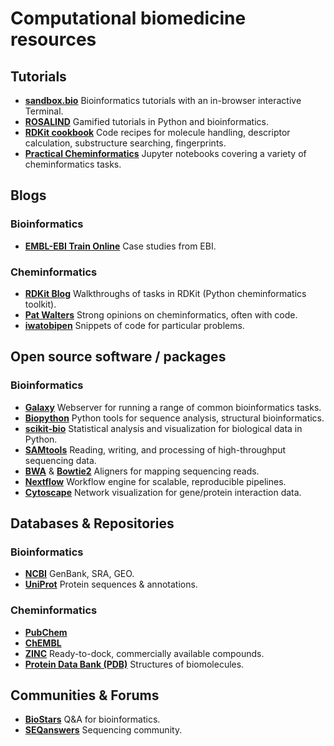 # Computational biomedicine resources

## Tutorials

- **[sandbox.bio](https://sandbox.bio/tutorials/)** Bioinformatics tutorials with an in-browser interactive Terminal.
- **[ROSALIND](https://rosalind.info/problems/locations/)** Gamified tutorials in Python and bioinformatics.
- **[RDKit cookbook](https://www.rdkit.org/docs/Cookbook.html)** Code recipes for molecule handling, descriptor calculation, substructure searching, fingerprints.
- **[Practical Cheminformatics](https://github.com/PatWalters/practical_cheminformatics_tutorials)** Jupyter notebooks covering a variety of cheminformatics tasks.

## Blogs 

### Bioinformatics

- **[EMBL-EBI Train Online](https://www.ebi.ac.uk/training/online/)** Case studies from EBI.

### Cheminformatics

- **[RDKit Blog](https://greglandrum.github.io/rdkit-blog/)** Walkthroughs of tasks in RDKit (Python cheminformatics toolkit).
- **[Pat Walters](https://patwalters.github.io/year-archive/)** Strong opinions on cheminformatics, often with code.
- **[iwatobipen](https://iwatobipen.wordpress.com/)** Snippets of code for particular problems.

## Open source software / packages

### Bioinformatics

- **[Galaxy](https://usegalaxy.org/)** Webserver for running a range of common bioinformatics tasks.
- **[Biopython](https://biopython.org/wiki/Documentation)**  Python tools for sequence analysis, structural bioinformatics.
- **[scikit-bio](http://scikit-bio.org/)** Statistical analysis and visualization for biological data in Python.
- **[SAMtools](http://www.htslib.org/)** Reading, writing, and processing of high-throughput sequencing data.
- **[BWA](http://bio-bwa.sourceforge.net/)** & **[Bowtie2](http://bowtie-bio.sourceforge.net/bowtie2/)** Aligners for mapping sequencing reads.
- **[Nextflow](https://www.nextflow.io/)**  Workflow engine for scalable, reproducible pipelines.
- **[Cytoscape](https://cytoscape.org/)** Network visualization for gene/protein interaction data.

## Databases & Repositories

### Bioinformatics

- **[NCBI](https://www.ncbi.nlm.nih.gov/)** GenBank, SRA, GEO.
- **[UniProt](https://www.uniprot.org/)** Protein sequences & annotations.

### Cheminformatics

- **[PubChem](https://pubchem.ncbi.nlm.nih.gov/)**  
- **[ChEMBL](https://www.ebi.ac.uk/chembl/)**  
- **[ZINC](http://zinc.docking.org/)** Ready-to-dock, commercially available compounds.  
- **[Protein Data Bank (PDB)](https://www.rcsb.org/)** Structures of biomolecules.

## Communities & Forums

- **[BioStars](https://www.biostars.org/)** Q&A for bioinformatics.
- **[SEQanswers](http://seqanswers.com/)** Sequencing community.
